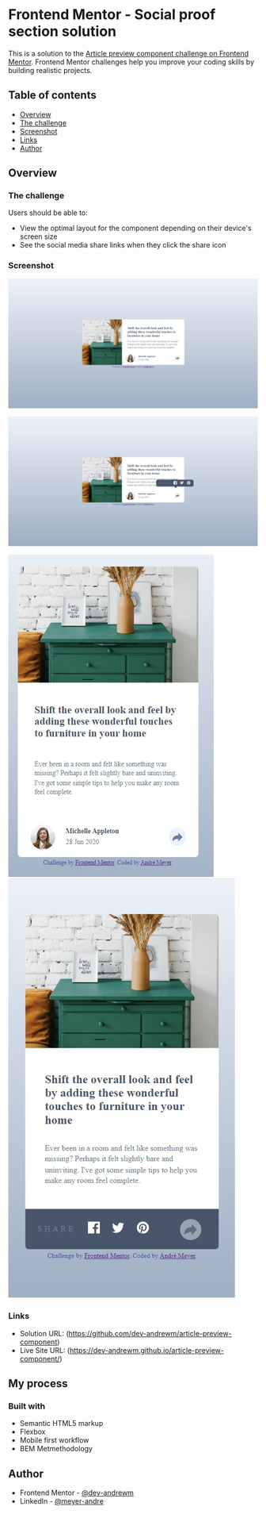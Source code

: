 # Frontend Mentor - Social proof section solution

This is a solution to the [Article preview component challenge on Frontend Mentor](https://www.frontendmentor.io/challenges/article-preview-component-dYBN_pYFT). Frontend Mentor challenges help you improve your coding skills by building realistic projects. 

## Table of contents

- [Overview](#overview)
- [The challenge](#the-challenge)
- [Screenshot](#screenshot)
- [Links](#links)
- [Author](#author)

## Overview

### The challenge

Users should be able to:

- View the optimal layout for the component depending on their device's screen size
- See the social media share links when they click the share icon

### Screenshot

![](screenshots/desktop.jpg)

![](screenshots/desktop_active.jpg)

![](screenshots/mobile.jpg)
![](screenshots/mobile_active.jpg)

### Links

- Solution URL: (https://github.com/dev-andrewm/article-preview-component)
- Live Site URL: (https://dev-andrewm.github.io/article-preview-component/)

## My process

### Built with

- Semantic HTML5 markup
- Flexbox
- Mobile first workflow
- BEM Metmethodology

## Author

- Frontend Mentor - [@dev-andrewm](https://www.frontendmentor.io/profile/dev-andrewm)
- LinkedIn - [@meyer-andre](https://www.linkedin.com/in/meyer-andre)

